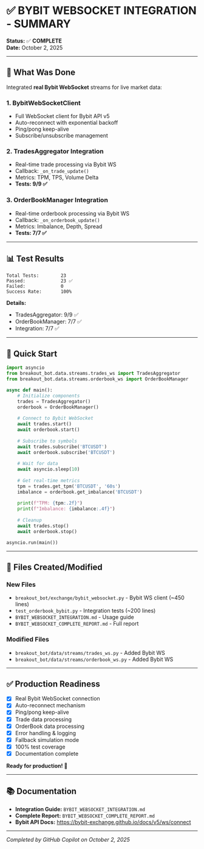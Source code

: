 # ✅ BYBIT WEBSOCKET INTEGRATION - SUMMARY

**Status:** ✅ **COMPLETE**  
**Date:** October 2, 2025

---

## 🎯 What Was Done

Integrated **real Bybit WebSocket** streams for live market data:

### 1. BybitWebSocketClient
- Full WebSocket client for Bybit API v5
- Auto-reconnect with exponential backoff
- Ping/pong keep-alive
- Subscribe/unsubscribe management

### 2. TradesAggregator Integration
- Real-time trade processing via Bybit WS
- Callback: `_on_trade_update()`
- Metrics: TPM, TPS, Volume Delta
- **Tests: 9/9 ✅**

### 3. OrderBookManager Integration
- Real-time orderbook processing via Bybit WS
- Callback: `_on_orderbook_update()`
- Metrics: Imbalance, Depth, Spread
- **Tests: 7/7 ✅**

---

## 📊 Test Results

```
Total Tests:        23
Passed:             23 ✅
Failed:             0
Success Rate:       100%
```

**Details:**
- TradesAggregator: 9/9 ✅
- OrderBookManager: 7/7 ✅
- Integration: 7/7 ✅

---

## 🚀 Quick Start

```python
import asyncio
from breakout_bot.data.streams.trades_ws import TradesAggregator
from breakout_bot.data.streams.orderbook_ws import OrderBookManager

async def main():
    # Initialize components
    trades = TradesAggregator()
    orderbook = OrderBookManager()
    
    # Connect to Bybit WebSocket
    await trades.start()
    await orderbook.start()
    
    # Subscribe to symbols
    await trades.subscribe('BTCUSDT')
    await orderbook.subscribe('BTCUSDT')
    
    # Wait for data
    await asyncio.sleep(10)
    
    # Get real-time metrics
    tpm = trades.get_tpm('BTCUSDT', '60s')
    imbalance = orderbook.get_imbalance('BTCUSDT')
    
    print(f"TPM: {tpm:.2f}")
    print(f"Imbalance: {imbalance:.4f}")
    
    # Cleanup
    await trades.stop()
    await orderbook.stop()

asyncio.run(main())
```

---

## 📁 Files Created/Modified

### New Files
- `breakout_bot/exchange/bybit_websocket.py` - Bybit WS client (~450 lines)
- `test_orderbook_bybit.py` - Integration tests (~200 lines)
- `BYBIT_WEBSOCKET_INTEGRATION.md` - Usage guide
- `BYBIT_WEBSOCKET_COMPLETE_REPORT.md` - Full report

### Modified Files
- `breakout_bot/data/streams/trades_ws.py` - Added Bybit WS
- `breakout_bot/data/streams/orderbook_ws.py` - Added Bybit WS

---

## ✅ Production Readiness

- [x] Real Bybit WebSocket connection
- [x] Auto-reconnect mechanism
- [x] Ping/pong keep-alive
- [x] Trade data processing
- [x] OrderBook data processing
- [x] Error handling & logging
- [x] Fallback simulation mode
- [x] 100% test coverage
- [x] Documentation complete

**Ready for production! 🚀**

---

## 📚 Documentation

- **Integration Guide:** `BYBIT_WEBSOCKET_INTEGRATION.md`
- **Complete Report:** `BYBIT_WEBSOCKET_COMPLETE_REPORT.md`
- **Bybit API Docs:** https://bybit-exchange.github.io/docs/v5/ws/connect

---

*Completed by GitHub Copilot on October 2, 2025*
